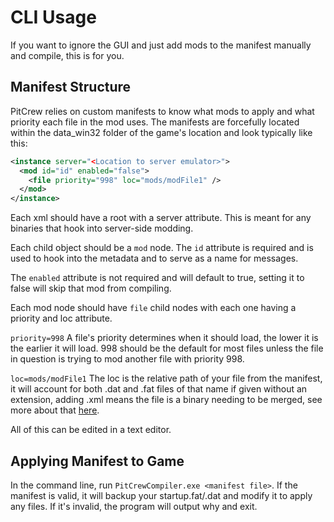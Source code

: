 ﻿# CLI Usage

If you want to ignore the GUI and just add mods to the manifest manually and compile, this is for you.

## Manifest Structure

PitCrew relies on custom manifests to know what mods to apply and what priority each file in the mod uses. The manifests are forcefully located within the data_win32 folder of the game's location and look typically like this:

```xml
<instance server="<Location to server emulator>">
  <mod id="id" enabled="false">
    <file priority="998" loc="mods/modFile1" />
  </mod>
</instance>
```
Each xml should have a root with a server attribute. This is meant for any binaries that hook into server-side modding.

Each child object should be a `mod` node. The `id` attribute is required and is used to hook into the metadata and to serve as a name for messages.

The `enabled` attribute is not required and will default to true, setting it to false will skip that mod from compiling.

Each mod node should have `file` child nodes with each one having a priority and loc attribute.

`priority=998`
A file's priority determines when it should load, the lower it is the earlier it will load. 998 should be the default for most files unless the file in question is trying to mod another file with priority 998.

`loc=mods/modFile1`
The loc is the relative path of your file from the manifest, it will account for both .dat and .fat files of that name if given without an extension, adding .xml means the file is a binary needing to be merged, see more about that [here](Merging_Binaries.md).

All of this can be edited in a text editor.

## Applying Manifest to Game
In the command line, run `PitCrewCompiler.exe <manifest file>`. If the manifest is valid, it will backup your startup.fat/.dat and modify it to apply any files. If it's invalid, the program will output why and exit.

